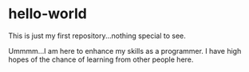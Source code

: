 # hello-world
This is just my first repository...nothing special to see.


Ummmm...I am here to enhance my skills as a programmer. I have high hopes of the chance of learning from other people here.

